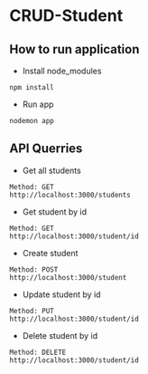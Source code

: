 # CRUD-Student

## How to run application

* Install node_modules
```
npm install
```

* Run app
```
nodemon app
```

## API Querries

* Get all students
```
Method: GET
http://localhost:3000/students
```

* Get student by id
```
Method: GET
http://localhost:3000/student/id
```

* Create student
```
Method: POST
http://localhost:3000/student
```

* Update student by id
```
Method: PUT
http://localhost:3000/student/id
```

* Delete student by id
```
Method: DELETE
http://localhost:3000/student/id
```
